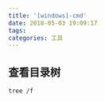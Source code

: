 ```yaml
---
title: '[windows]-cmd'
date: 2018-05-03 19:09:17
tags:
categories: 工具
---
```


## 查看目录树

``` bash
tree /f
```

